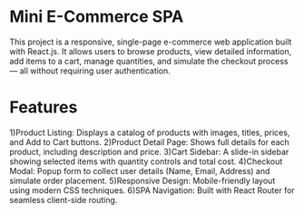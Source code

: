 # Mini E-Commerce SPA

This project is a responsive, single-page e-commerce web application built with React.js. It allows users to browse products, view detailed information, add items to a cart, manage quantities, and simulate the checkout process — all without requiring user authentication.

# Features

1)Product Listing: Displays a catalog of products with images, titles, prices, and Add to Cart buttons.
2)Product Detail Page: Shows full details for each product, including description and price.
3)Cart Sidebar: A slide-in sidebar showing selected items with quantity controls and total cost.
4)Checkout Modal: Popup form to collect user details (Name, Email, Address) and simulate order placement.
5)Responsive Design: Mobile-friendly layout using modern CSS techniques.
6)SPA Navigation: Built with React Router for seamless client-side routing.

